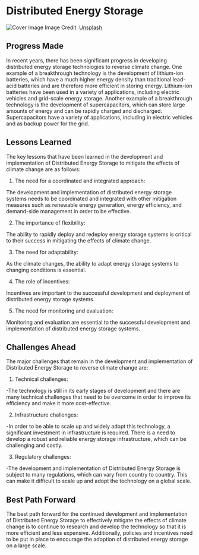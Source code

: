 # Distributed Energy Storage

![Cover Image](https://images.unsplash.com/photo-1515191107209-c28698631303?crop=entropy&cs=tinysrgb&fit=max&fm=jpg&ixid=Mnw0NDM1NTZ8MHwxfHNlYXJjaHwxfHxEaXN0cmlidXRlZCUyMEVuZXJneSUyMFN0b3JhZ2V8ZW58MHx8fHwxNjgzMDQ4OTcx&ixlib=rb-4.0.3&q=80&w=1080)
Image Credit: [Unsplash](https://unsplash.com/@mbrunacr)

## Progress Made

In recent years, there has been significant progress in developing distributed energy storage technologies to reverse climate change. One example of a breakthrough technology is the development of lithium-ion batteries, which have a much higher energy density than traditional lead-acid batteries and are therefore more efficient in storing energy. Lithium-ion batteries have been used in a variety of applications, including electric vehicles and grid-scale energy storage. Another example of a breakthrough technology is the development of supercapacitors, which can store large amounts of energy and can be rapidly charged and discharged. Supercapacitors have a variety of applications, including in electric vehicles and as backup power for the grid.

## Lessons Learned

The key lessons that have been learned in the development and implementation of Distributed Energy Storage to mitigate the effects of climate change are as follows:

1. The need for a coordinated and integrated approach:

The development and implementation of distributed energy storage systems needs to be coordinated and integrated with other mitigation measures such as renewable energy generation, energy efficiency, and demand-side management in order to be effective.

2. The importance of flexibility:

The ability to rapidly deploy and redeploy energy storage systems is critical to their success in mitigating the effects of climate change.

3. The need for adaptability:

As the climate changes, the ability to adapt energy storage systems to changing conditions is essential.

4. The role of incentives:

Incentives are important to the successful development and deployment of distributed energy storage systems.

5. The need for monitoring and evaluation:

Monitoring and evaluation are essential to the successful development and implementation of distributed energy storage systems.

## Challenges Ahead

The major challenges that remain in the development and implementation of Distributed Energy Storage to reverse climate change are:

1. Technical challenges:

-The technology is still in its early stages of development and there are many technical challenges that need to be overcome in order to improve its efficiency and make it more cost-effective.

2. Infrastructure challenges:

-In order to be able to scale up and widely adopt this technology, a significant investment in infrastructure is required. There is a need to develop a robust and reliable energy storage infrastructure, which can be challenging and costly.

3. Regulatory challenges:

-The development and implementation of Distributed Energy Storage is subject to many regulations, which can vary from country to country. This can make it difficult to scale up and adopt the technology on a global scale.

## Best Path Forward

The best path forward for the continued development and implementation of Distributed Energy Storage to effectively mitigate the effects of climate change is to continue to research and develop the technology so that it is more efficient and less expensive. Additionally, policies and incentives need to be put in place to encourage the adoption of distributed energy storage on a large scale.
